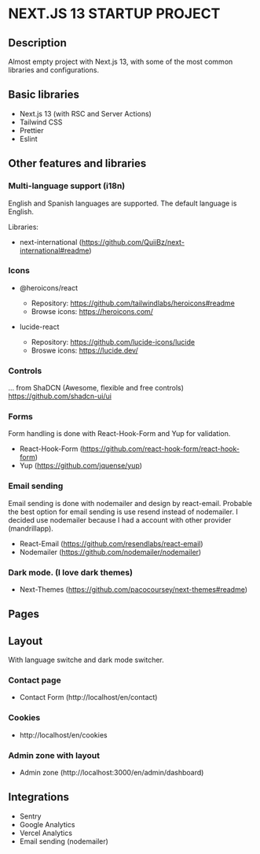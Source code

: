 # NEXT.JS 13 STARTUP PROJECT

## Description
Almost empty project with Next.js 13, with some of the most common libraries and configurations.

## Basic libraries
- Next.js 13 (with RSC and Server Actions)
- Tailwind CSS
- Prettier
- Eslint

## Other features and libraries
### Multi-language support (i18n)
English and Spanish languages are supported. The default language is English.

Libraries: 
- next-international (https://github.com/QuiiBz/next-international#readme)


### Icons

  - @heroicons/react
    - Repository: https://github.com/tailwindlabs/heroicons#readme
    - Browse icons: https://heroicons.com/

  - lucide-react
    - Repository: https://github.com/lucide-icons/lucide
    - Broswe icons: https://lucide.dev/

### Controls

... from ShaDCN (Awesome, flexible and free controls)  
 https://github.com/shadcn-ui/ui


### Forms

Form handling is done with React-Hook-Form and Yup for validation.

- React-Hook-Form (https://github.com/react-hook-form/react-hook-form)
- Yup (https://github.com/jquense/yup)


### Email sending

Email sending is done with nodemailer and design by react-email. 
Probable the best option for email sending is use resend instead of nodemailer. 
I decided use nodemailer because I had a account with other provider (mandrillapp).

- React-Email (https://github.com/resendlabs/react-email)
- Nodemailer (https://github.com/nodemailer/nodemailer)


### Dark mode. (I love dark themes)

- Next-Themes (https://github.com/pacocoursey/next-themes#readme)


## Pages

## Layout
  With language switche and dark mode switcher.

### Contact page 
- Contact Form (http://localhost/en/contact)

### Cookies
- http://localhost/en/cookies

### Admin zone with layout
- Admin zone (http://localhost:3000/en/admin/dashboard)

## Integrations
- Sentry
- Google Analytics
- Vercel Analytics
- Email sending (nodemailer)
